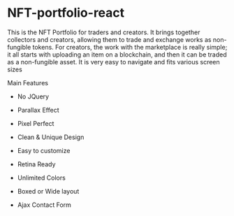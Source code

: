 # NFT-portfolio-react

This is the NFT Portfolio for traders and creators. It brings together collectors and creators, allowing them to trade and exchange works as non-fungible tokens. For creators, the work with the marketplace is really simple; it all starts with uploading an item on a blockchain, and then it can be traded as a non-fungible asset. It is very easy to navigate and fits various screen sizes

Main Features


- No JQuery

- Parallax Effect

- Pixel Perfect

- Clean & Unique Design

- Easy to customize

- Retina Ready

- Unlimited Colors

- Boxed or Wide layout

- Ajax Contact Form
